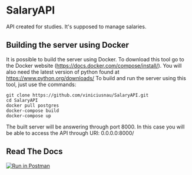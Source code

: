 # SalaryAPI
API created for studies. It's supposed to manage salaries.


## Building the server using Docker

It is possible to build the server using Docker. To download this tool go to the Docker website (https://docs.docker.com/compose/install/).
You will also need the latest version of python found at https://www.python.org/downloads/
To build and run the server using this tool, just use the commands:


```
git clone https://github.com/viniciusnau/SalaryAPI.git
cd SalaryAPI
docker pull postgres
docker-compose build
docker-compose up

```

The built server will be answering through port 8000. In this case you will be able to access the API through URl: 0.0.0.0:8000/ 


## Read The Docs

[![Run in Postman](https://run.pstmn.io/button.svg)](https://god.postman.co/run-collection/d426d36e12a143f78e58)
